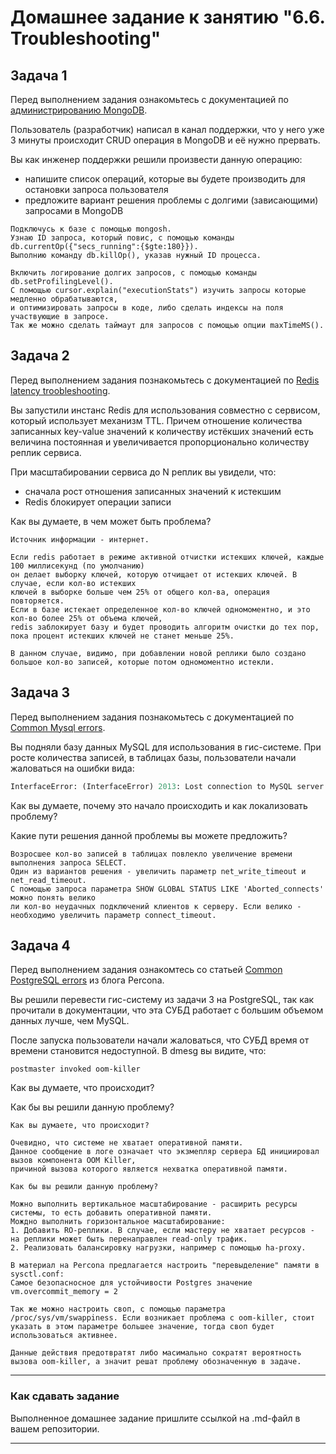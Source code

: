 # Домашнее задание к занятию "6.6. Troubleshooting"

## Задача 1

Перед выполнением задания ознакомьтесь с документацией по [администрированию MongoDB](https://docs.mongodb.com/manual/administration/).

Пользователь (разработчик) написал в канал поддержки, что у него уже 3 минуты происходит CRUD операция в MongoDB и её 
нужно прервать. 

Вы как инженер поддержки решили произвести данную операцию:
- напишите список операций, которые вы будете производить для остановки запроса пользователя
- предложите вариант решения проблемы с долгими (зависающими) запросами в MongoDB

```
Подключусь к базе с помощью mongosh.
Узнаю ID запроса, который повис, с помощью команды db.currentOp({"secs_running":{$gte:180}}).
Выполнию команду db.killOp(), указав нужный ID процесса.

Включить логирование долгих запросов, с помощью команды db.setProfilingLevel().
С помощью cursor.explain("executionStats") изучить запросы которые медленно обрабатываются,  
и оптимизировать запросы в коде, либо сделать индексы на поля участвующие в запросе.
Так же можно сделать таймаут для запросов с помощью опции maxTimeMS().
```

## Задача 2

Перед выполнением задания познакомьтесь с документацией по [Redis latency troobleshooting](https://redis.io/topics/latency).

Вы запустили инстанс Redis для использования совместно с сервисом, который использует механизм TTL. 
Причем отношение количества записанных key-value значений к количеству истёкших значений есть величина постоянная и
увеличивается пропорционально количеству реплик сервиса. 

При масштабировании сервиса до N реплик вы увидели, что:
- сначала рост отношения записанных значений к истекшим
- Redis блокирует операции записи

Как вы думаете, в чем может быть проблема?
```
Источник информации - интернет.

Если redis работает в режиме активной отчистки истекших ключей, каждые 100 миллисекунд (по умолчанию)  
он делает выборку ключей, которую отчищает от истекших ключей. В случае, если кол-во истекших  
ключей в выборке больше чем 25% от общего кол-ва, операция повторяется.
Если в базе истекает определенное кол-во ключей одномоментно, и это кол-во более 25% от объема ключей,  
redis заблокирует базу и будет проводить алгоритм очистки до тех пор, пока процент истекших ключей не станет меньше 25%.

В данном случае, видимо, при добавлении новой реплики было создано большое кол-во записей, которые потом одномоментно истекли. 

 ```
## Задача 3

Перед выполнением задания познакомьтесь с документацией по [Common Mysql errors](https://dev.mysql.com/doc/refman/8.0/en/common-errors.html).

Вы подняли базу данных MySQL для использования в гис-системе. При росте количества записей, в таблицах базы,
пользователи начали жаловаться на ошибки вида:
```python
InterfaceError: (InterfaceError) 2013: Lost connection to MySQL server during query u'SELECT..... '
```

Как вы думаете, почему это начало происходить и как локализовать проблему?

Какие пути решения данной проблемы вы можете предложить?
```
Возросшее кол-во записей в таблицах повлекло увеличение времени выполнения запроса SELECT.
Один из вариантов решения - увеличить параметр net_write_timeout и net_read_timeout.
С помощью запроса параметра SHOW GLOBAL STATUS LIKE 'Aborted_connects' можно понять велико  
ли кол-во неудачных подключений клиентов к серверу. Если велико - необходимо увеличить параметр connect_timeout. 
```

## Задача 4

Перед выполнением задания ознакомтесь со статьей [Common PostgreSQL errors](https://www.percona.com/blog/2020/06/05/10-common-postgresql-errors/) из блога Percona.

Вы решили перевести гис-систему из задачи 3 на PostgreSQL, так как прочитали в документации, что эта СУБД работает с 
большим объемом данных лучше, чем MySQL.

После запуска пользователи начали жаловаться, что СУБД время от времени становится недоступной. В dmesg вы видите, что:

`postmaster invoked oom-killer`

Как вы думаете, что происходит?

Как бы вы решили данную проблему?


```
Как вы думаете, что происходит?

Очевидно, что системе не хватает оперативной памяти.  
Данное сообщение в логе означает что экзмепляр сервера БД инициировал вызов компонента OOM Killer,  
причиной вызова которого является нехватка оперативной памяти.

Как бы вы решили данную проблему?

Можно выполнить вертикальное масштабирование - расширить ресурсы системы, то есть добавить оперативной памяти.
Мождно выполнить горизонтальное масштабирование:
1. Добавить RO-реплики. В случае, если мастеру не хватает ресурсов - на реплики может быть перенаправлен read-only трафик.
2. Реализовать балансировку нагрузки, например с помощью ha-proxy.

В материал на Percona предлагается настроить "перевыделение" памяти в sysctl.conf:
Самое безопасносное для устойчивости Postgres значение vm.overcommit_memory = 2

Так же можно настроить своп, с помощью параметра /proc/sys/vm/swappiness. Если возникает проблема с oom-killer, стоит указать в этом параметре большее значение, тогда своп будет использоваться активнее.

Данные действия предотвратят либо масимально сократят вероятность вызова oom-killer, а значит решат проблему обозначенную в задаче.
```
---

### Как cдавать задание

Выполненное домашнее задание пришлите ссылкой на .md-файл в вашем репозитории.

---
